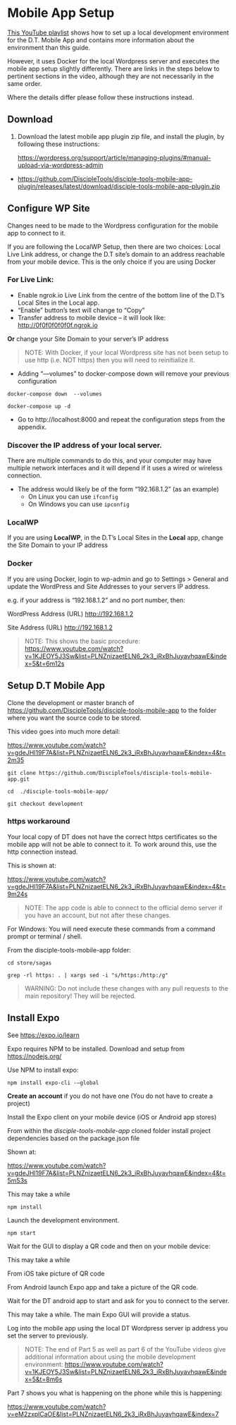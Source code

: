 # Mobile App Setup

[This YouTube playlist](https://www.youtube.com/playlist?list=PLNZnizaetELN6_2k3_iRxBhJuyavhqawE) shows how to set up a local development environment for the D.T. Mobile App and contains more information about the environment than this guide.

However, it uses Docker for the local Wordpress server and executes the mobile app setup slightly differently.  There are links in the steps below to pertinent sections in the video, although they are not necessarily in the same order.

Where the details differ please follow these instructions instead. 

## Download

1. Download the latest mobile app plugin zip file, and install the plugin, by following these instructions:

    https://wordpress.org/support/article/managing-plugins/#manual-upload-via-wordpress-admin

- https://github.com/DiscipleTools/disciple-tools-mobile-app-plugin/releases/latest/download/disciple-tools-mobile-app-plugin.zip

## Configure WP Site
Changes need to be made to the Wordpress configuration for the mobile app to connect to it.

If you are following the LocalWP Setup, then there are two choices: Local Live Link address, or change the D.T site’s domain to an address reachable from your mobile device.  This is the only choice if you are using Docker

### For Live Link:
  - Enable ngrok.io Live Link from the centre of the bottom line of the D.T’s Local Sites in the Local app.
  - “Enable” button’s text will change to “Copy”
  - Transfer address to mobile device – it will look like: http://0f0f0f0f0f0f.ngrok.io

**Or** change your Site Domain to your server’s IP address

> NOTE: With Docker, if your local Wordpress site has not been setup to use http (i.e. NOT https) then you will need to reinitialize it.

- Adding “—volumes” to docker-compose down will remove your previous configuration

```shell
docker-compose down  --volumes
 
docker-compose up -d
```

- Go to http://localhost:8000 and repeat the configuration steps from the appendix.

### Discover the IP address of your local server. 

There are multiple commands to do this, and your computer may have multiple network interfaces and it will depend if it uses a wired or wireless connection.  

- The address would likely be of the form “192.168.1.2” (as an example)
  - On Linux you can use `ifconfig`
  - On Windows you can use `ipconfig`

### LocalWP
If you are using **LocalWP**, in the D.T’s Local Sites in the **Local** app, change the Site Domain to your IP address

### Docker
If you are using Docker, login to wp-admin and go to  Settings > General and update the WordPress and Site Addresses to your servers IP address.  

e.g. if your address is “192.168.1.2” and no port number, then:

WordPress Address (URL)	     http://192.168.1.2  

Site Address (URL)		     http://192.168.1.2  

> NOTE: This shows the basic procedure: https://www.youtube.com/watch?v=1KJEOY5J3Sw&list=PLNZnizaetELN6_2k3_iRxBhJuyavhqawE&index=5&t=6m12s

## Setup D.T Mobile App

Clone the development or master branch of https://github.com/DiscipleTools/disciple-tools-mobile-app to the folder where you want the source code to be stored.

This video goes into much more detail:

https://www.youtube.com/watch?v=gdeJHI19F7A&list=PLNZnizaetELN6_2k3_iRxBhJuyavhqawE&index=4&t=2m35

```shell
git clone https://github.com/DiscipleTools/disciple-tools-mobile-app.git
 
cd  ./disciple-tools-mobile-app/
 
git checkout development
```

### https workaround

Your local copy of DT does not have the correct https certificates so the mobile app will not be able to connect to it.  To work around this, use the http connection instead.

This is shown at:

https://www.youtube.com/watch?v=gdeJHI19F7A&list=PLNZnizaetELN6_2k3_iRxBhJuyavhqawE&index=4&t=9m24s

> NOTE: The app code is able to connect to the official demo server if you have an account, but not after these changes.

For Windows: You will need execute these commands from a command prompt or terminal / shell.

From the disciple-tools-mobile-app folder:
```shell
cd store/sagas
 
grep -rl https: . | xargs sed -i "s/https:/http:/g"
```

> WARNING: Do not include these changes with any pull requests to the main repository!  They will be rejected.

## Install Expo

See https://expo.io/learn

Expo requires NPM to be installed.
Download and setup from https://nodejs.org/

Use NPM to install expo:

`npm install expo-cli -–global`

**Create an account** if you do not have one (You do not have to create a project)

Install the Expo client on your mobile device (iOS or Android app stores)

From within the *disciple-tools-mobile-app* cloned folder install project dependencies based on the package.json file

Shown at:

https://www.youtube.com/watch?v=gdeJHI19F7A&list=PLNZnizaetELN6_2k3_iRxBhJuyavhqawE&index=4&t=5m53s

This may take a while

`npm install`

Launch the development environment.

`npm start`

Wait for the GUI to display a QR code and then on your mobile device:

This may take a while

From iOS take picture of QR code

From Android launch Expo app and take a picture of the QR code.

Wait for the DT android app to start and ask for you to connect to the server.

This may take a while.  The main Expo GUI will provide a status.

Log into the mobile app using the local DT Wordpress server ip address you set the 
server to previously.



> NOTE: The end of Part 5 as well as part 6 of the YouTube videos give additional information about using the mobile development environment:
https://www.youtube.com/watch?v=1KJEOY5J3Sw&list=PLNZnizaetELN6_2k3_iRxBhJuyavhqawE&index=5&t=8m6s

Part 7 shows you what is happening on the phone while this is happening:

https://www.youtube.com/watch?v=eM2zxplCaOE&list=PLNZnizaetELN6_2k3_iRxBhJuyavhqawE&index=7
